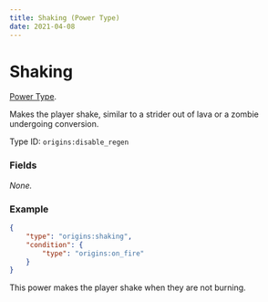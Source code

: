 ```yaml
---
title: Shaking (Power Type)
date: 2021-04-08
---
```

# Shaking

[Power Type](../power_types.md).

Makes the player shake, similar to a strider out of lava or a zombie undergoing conversion.

Type ID: `origins:disable_regen`

### Fields

_None._

### Example
```json
{
  	"type": "origins:shaking",
  	"condition": {
    	"type": "origins:on_fire"
  	}
}
```
This power makes the player shake when they are not burning.
